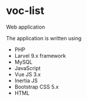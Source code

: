 # voc-list

Web application

The application is written using
- PHP
- Larvel 9.x framework
- MySQL
- JavaScript
- Vue JS 3.x
- Inertia JS
- Bootstrap CSS 5.x
- HTML
